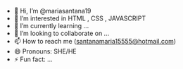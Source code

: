 - 👋 Hi, I’m @mariasantana19
- 👀 I’m interested in HTML , CSS , JAVASCRIPT
- 🌱 I’m currently learning ...
- 💞️ I’m looking to collaborate on ...
- 📫 How to reach me (santanamaria15555@hotmail.com)
- 😄 Pronouns: SHE/HE
- ⚡ Fun fact: ...

<!---
mariasantana19/mariasantana19 is a ✨ special ✨ repository because its `README.md` (this file) appears on your GitHub profile.
You can click the Preview link to take a look at your changes.
--->
